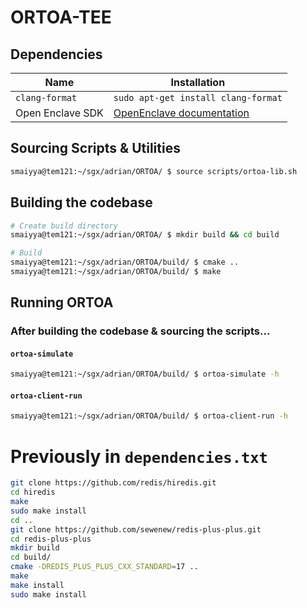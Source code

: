 # ORTOA-TEE

## Dependencies

|      Name      |             Installation            |
| -------------- | ----------------------------------- |
| `clang-format` | `sudo apt-get install clang-format` |
| Open Enclave SDK | [OpenEnclave documentation](https://github.com/openenclave/openenclave/blob/master/docs/GettingStartedDocs/install_oe_sdk-Ubuntu_20.04.md) |


## Sourcing Scripts & Utilities

```bash
smaiyya@tem121:~/sgx/adrian/ORTOA/ $ source scripts/ortoa-lib.sh
```

## Building the codebase

```bash
# Create build directory
smaiyya@tem121:~/sgx/adrian/ORTOA/ $ mkdir build && cd build

# Build
smaiyya@tem121:~/sgx/adrian/ORTOA/build/ $ cmake ..
smaiyya@tem121:~/sgx/adrian/ORTOA/build/ $ make
```

## Running ORTOA

### After building the codebase & sourcing the scripts...

#### `ortoa-simulate`

```bash
smaiyya@tem121:~/sgx/adrian/ORTOA/build/ $ ortoa-simulate -h
```

#### `ortoa-client-run`

```bash
smaiyya@tem121:~/sgx/adrian/ORTOA/build/ $ ortoa-client-run -h
```


# Previously in `dependencies.txt`

```bash
git clone https://github.com/redis/hiredis.git
cd hiredis
make
sudo make install
cd ..
git clone https://github.com/sewenew/redis-plus-plus.git
cd redis-plus-plus
mkdir build
cd build/
cmake -DREDIS_PLUS_PLUS_CXX_STANDARD=17 ..
make
make install
sudo make install
```